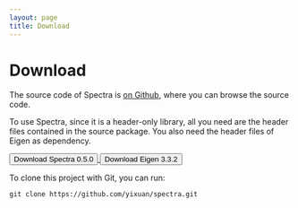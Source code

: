 ```yaml
---
layout: page
title: Download
---
```


# Download

The source code of Spectra is [on Github](https://github.com/yixuan/spectra),
where you can browse the source code.

To use Spectra, since it is a header-only library, all you need are the
header files contained in the source package. You also need the header files
of Eigen as dependency.

<a href="https://github.com/yixuan/spectra/archive/v0.5.0.tar.gz">
<button type="button" class="btn btn-success btn-sm">
<span class="glyphicon glyphicon-download"></span> Download Spectra 0.5.0
</button>
</a>

<a href="http://bitbucket.org/eigen/eigen/get/3.3.2.tar.gz">
<button type="button" class="btn btn-success btn-sm">
<span class="glyphicon glyphicon-download"></span> Download Eigen 3.3.2
</button>
</a>

To clone this project with Git, you can run:

~~~
git clone https://github.com/yixuan/spectra.git
~~~
